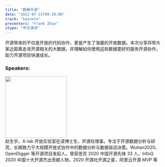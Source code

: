 ```yaml
---
title: "数解开源"
date: "2022-07-31T09:30:00" 
track: "keynote"
presenters: "Frank Zhao"
stype: "中文演讲"
---
```

开源带来的不仅是开放的代码协作，更是产生了海量的开放数据。本次分享将带大家近距离走进开源相关的大数据，并理解如何使用这些数据更好的服务开源协作，助力开源项目快速成长。

### Speakers: 
<img src="images/speaker/2020.png" width="200" />
<br>
赵生宇。X-lab 开放实验室在读博士生，开源社理事。专注于开源数据分析与研究，长期致力于大规模开放式协作中的数据分析与数据驱动决策。Wuhan2020、OpenDigger 等开源项目发起人。曾获思否 2020 中国开源先锋 33 人，InfoQ 2020 中国十大开源杰出贡献人物，2020 开源社开源之星，阿里云开源 MVP 等

 